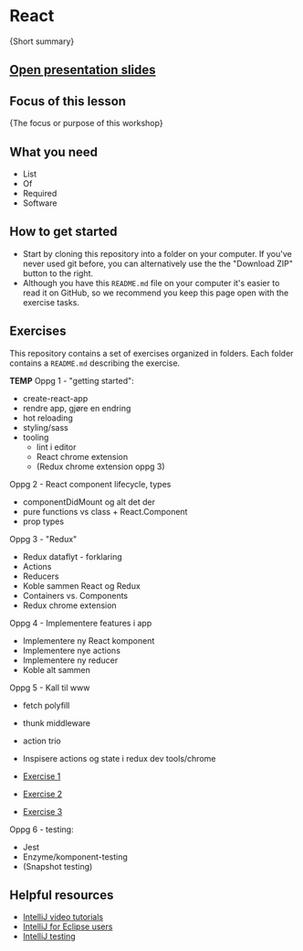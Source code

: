 # React

{Short summary}

## [Open presentation slides](#)

## Focus of this lesson
{The focus or purpose of this workshop}

## What you need
- List
- Of
- Required
- Software

## How to get started

* Start by cloning this repository into a folder on your computer. If you've never used git before, you can alternatively use the the "Download ZIP" button to the right.
* Although you have this `README.md` file on your computer it's easier to read it on GitHub, so we recommend you keep this page open with the exercise tasks.

## Exercises
This repository contains a set of exercises organized in folders. Each folder contains a `README.md` describing the exercise.

**TEMP**
Oppg 1 - "getting started":
- create-react-app
- rendre app, gjøre en endring
- hot reloading
- styling/sass
- tooling
  - lint i editor
  - React chrome extension
  - (Redux chrome extension oppg 3)

Oppg 2 - React component lifecycle, types
- componentDidMount og alt det der
- pure functions vs class + React.Component
- prop types

Oppg 3 - "Redux"
- Redux dataflyt - forklaring
- Actions
- Reducers
- Koble sammen React og Redux
- Containers vs. Components
- Redux chrome extension

Oppg 4 - Implementere features i app
- Implementere ny React komponent
- Implementere nye actions
- Implementere ny reducer
- Koble alt sammen

Oppg 5 - Kall til www
- fetch polyfill
- thunk middleware
- action trio
- Inspisere actions og state i redux dev tools/chrome

- [Exercise 1](exercise-1/)
- [Exercise 2](exercise-2/)
- [Exercise 3](exercise-3/)

Oppg 6 - testing:
- Jest
- Enzyme/komponent-testing
- (Snapshot testing)

## Helpful resources
- [IntelliJ video tutorials](https://www.jetbrains.com/idea/documentation/)
- [IntelliJ for Eclipse users](https://www.jetbrains.com/help/idea/2016.3/eclipse.html)
- [IntelliJ testing](https://www.jetbrains.com/help/idea/2016.3/testing.html)
